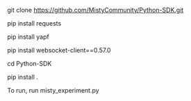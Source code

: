 git clone https://github.com/MistyCommunity/Python-SDK.git

pip install requests

pip install yapf

pip install websocket-client==0.57.0

cd Python-SDK

pip install .

To run, run misty_experiment.py
